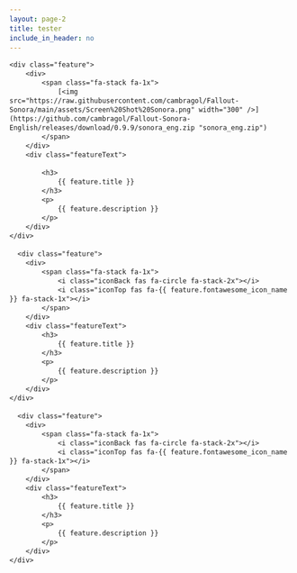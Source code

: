 ```yaml
---
layout: page-2
title: tester
include_in_header: no
---
```


<div class="features">

    <div class="feature">
        <div>
            <span class="fa-stack fa-1x">
                [<img src="https://raw.githubusercontent.com/cambragol/Fallout-Sonora/main/assets/Screen%20Shot%20Sonora.png" width="300" />](https://github.com/cambragol/Fallout-Sonora-English/releases/download/0.9.9/sonora_eng.zip "sonora_eng.zip")
            </span>
        </div>
        <div class="featureText">
        
            <h3>
                {{ feature.title }}
            </h3>
            <p>
                {{ feature.description }}
            </p>
        </div>
    </div>

      <div class="feature">
        <div>
            <span class="fa-stack fa-1x">
                <i class="iconBack fas fa-circle fa-stack-2x"></i>
                <i class="iconTop fas fa-{{ feature.fontawesome_icon_name }} fa-stack-1x"></i>
            </span>
        </div>
        <div class="featureText">
            <h3>
                {{ feature.title }}
            </h3>
            <p>
                {{ feature.description }}
            </p>
        </div>
    </div>

      <div class="feature">
        <div>
            <span class="fa-stack fa-1x">
                <i class="iconBack fas fa-circle fa-stack-2x"></i>
                <i class="iconTop fas fa-{{ feature.fontawesome_icon_name }} fa-stack-1x"></i>
            </span>
        </div>
        <div class="featureText">
            <h3>
                {{ feature.title }}
            </h3>
            <p>
                {{ feature.description }}
            </p>
        </div>
    </div>

</div>

